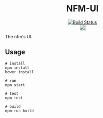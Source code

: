 <h1 align="center">NFM-UI</h1>

<p align="center">
  <a href="https://travis-ci.org/nfmteam/nfm-ui">
    <img src="https://img.shields.io/travis/nfmteam/nfm-ui.svg?style=flat-square" alt="Build Status">
  </a>
  <br>
  <a href="https://raw.githubusercontent.com/nfmteam/nfm-ui/master/.github/screenshots.png">
    <img src="https://raw.githubusercontent.com/nfmteam/nfm-ui/master/.github/screenshots.png" style="box-shadow: 2px 2px 2px 1px rgba(0, 0, 0, 0.2)">
  </a>
</p>

The nfm's UI.

## Usage

```shell
# install
npm install
bower install

# run
npm start

# test
npm test

# build
npm run build
```
